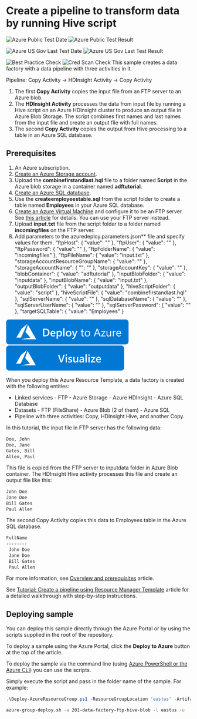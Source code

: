 # Create a pipeline to transform data by running Hive script

![Azure Public Test Date](https://azurequickstartsservice.blob.core.windows.net/badges/201-data-factory-ftp-hive-blob/PublicLastTestDate.svg)
![Azure Public Test Result](https://azurequickstartsservice.blob.core.windows.net/badges/201-data-factory-ftp-hive-blob/PublicDeployment.svg)

![Azure US Gov Last Test Date](https://azurequickstartsservice.blob.core.windows.net/badges/201-data-factory-ftp-hive-blob/FairfaxLastTestDate.svg)
![Azure US Gov Last Test Result](https://azurequickstartsservice.blob.core.windows.net/badges/201-data-factory-ftp-hive-blob/FairfaxDeployment.svg)

![Best Practice Check](https://azurequickstartsservice.blob.core.windows.net/badges/201-data-factory-ftp-hive-blob/BestPracticeResult.svg)
![Cred Scan Check](https://azurequickstartsservice.blob.core.windows.net/badges/201-data-factory-ftp-hive-blob/CredScanResult.svg)
This sample creates a data factory with a data pipeline with three activities in
it.

Pipeline: Copy Activity -> HDInsight Activity -> Copy Activity

1. The first **Copy Activity** copies the input file from an FTP server to an
   Azure blob.
2. The **HDInsight Activity** processes the data from input file by running a
   Hive script on an Azure HDInsight cluster to produce an output file in Azure
   Blob Storage. The script combines first names and last names from the input
   file and create an output file with full names.
3. The second **Copy Activity** copies the output from Hive processing to a
   table in an Azure SQL database.

## Prerequisites

1. An Azure subscription.
2. [Create an Azure Storage account](https://docs.microsoft.com/azure/storage/storage-create-storage-account#create-a-storage-account).
3. Upload the **combinefirstandlast.hql** file to a folder named **Script** in
   the Azure blob storage in a container named **adftutorial**.
4. [Create an Azure SQL database](https://docs.microsoft.com/azure/sql-database/sql-database-get-started).
5. Use the **createemployeestable.sql** from the script folder to create a table
   named **Employees** in your Azure SQL database.
6. [Create an Azure Virtual Machine](https://docs.microsoft.com/azure/virtual-machines/virtual-machines-windows-hero-tutorial)
   and configure it to be an FTP server. See
   [this article](http://itq.nl/walkthrough-hosting-ftp-on-iis-7-5-a-windows-azure-vm-2/)
   for details. You can use your FTP server instead.
7. Upload **input.txt** file from the script folder to a folder named
   **incomingfiles** on the FTP server.
8. Add parameters to the azuredeploy.parameters.json\*\* file and specify values
   for them.
    "ftpHost": { "value": "<your FTP server name or IP address>" }, "ftpUser": {
   "value": "<FTP user name>" }, "ftpPassword": { "value": "<FTP password>" }, "ftpFolderName":
   { "value": "incomingfiles" }, "ftpFileName": { "value": "input.txt" },
    "storageAccountResourceGroupName": { "value":
   "<Resource group of your Azure Storae account>" }, "storageAccountName": {
   "<Azure Storage account name>": "" }, "storageAccountKey": { "value":
   "<Azure Storage access key>" }, "blobContainer": { "value": "adftutorial" },
   "inputBlobFolder": { "value": "inputdata" }, "inputBlobName": { "value":
   "input.txt" }, "outputBlobFolder": { "value": "outputdata" },
   "hiveScriptFolder": { "value": "script" }, "hiveScriptFile": { "value":
   "combinefirstandlast.hql" }, "sqlServerName": { "value":
   "<Name of Azure SQL server>" }, "sqlDatabaseName": { "value":
   "<Name of Azure SQL database>" }, "sqlServerUserName": { "value":
   "<Name of user who has access to the SQL server>" }, "sqlServerPassword": {
   "value": "<Password for Azuer SQL user>" }, "targetSQLTable": { "value":
   "Employees" }

[![Deploy To Azure](https://raw.githubusercontent.com/Azure/azure-quickstart-templates/master/1-CONTRIBUTION-GUIDE/images/deploytoazure.svg?sanitize=true)]("https://portal.azure.com/#create/Microsoft.Template/uri/https%3A%2F%2Fraw.githubusercontent.com%2FAzure%2Fazure-quickstart-templates%2Fmaster%2F201-data-factory-ftp-hive-blob%2Fazuredeploy.json")
[![Visualize](https://raw.githubusercontent.com/Azure/azure-quickstart-templates/master/1-CONTRIBUTION-GUIDE/images/visualizebutton.svg?sanitize=true)]("http://armviz.io/#/?load=https%3A%2F%2Fraw.githubusercontent.com%2FAzure%2Fazure-quickstart-templates%2Fmaster%2F201-data-factory-ftp-hive-blob%2Fazuredeploy.json")

When you deploy this Azure Resource Template, a data factory is created with the
following entities:

- Linked services - FTP - Azure Storage - Azure HDInsight - Azure SQL Database
- Datasets - FTP (FileShare) - Azure Blob (2 of them) - Azure SQL
- Pipeline with three activities: Copy, HDInsight Hive, and another Copy.

In this tutorial, the input file in FTP server has the following data:

    Doe, John
    Doe, Jane
    Gates, Bill
    Allen, Paul

This file is copied from the FTP server to inputdata folder in Azure Blob
container. The HDInsight Hive activity processes this file and create an output
file like this:

    John Doe
    Jane Doe
    Bill Gates
    Paul Allen

The second Copy Activity copies this data to Employees table in the Azure SQL
database.

    FullName
    --------
     John Doe
     Jane Doe
     Bill Gates
     Paul Allen

For more information, see
[Overview and prerequisites](https://azure.microsoft.com/documentation/articles/data-factory-build-your-first-pipeline/)
article.

See
[Tutorial: Create a pipeline using Resource Manager Template](https://azure.microsoft.com/en-us/documentation/articles/data-factory-build-your-first-pipeline-using-arm/)
article for a detailed walkthrough with step-by-step instructions.

## Deploying sample

You can deploy this sample directly through the Azure Portal or by using the
scripts supplied in the root of the repository.

To deploy a sample using the Azure Portal, click the **Deploy to Azure** button
at the top of the article.

To deploy the sample via the command line (using
[Azure PowerShell or the Azure CLI](https://azure.microsoft.com/en-us/downloads/))
you can use the scripts.

Simply execute the script and pass in the folder name of the sample. For
example:

```PowerShell
.\Deploy-AzureResourceGroup.ps1 -ResourceGroupLocation 'eastus' -ArtifactStagingDirectory 201-data-factory-ftp-hive-blob
```

```bash
azure-group-deploy.sh -a 201-data-factory-ftp-hive-blob -l eastus -u
```
